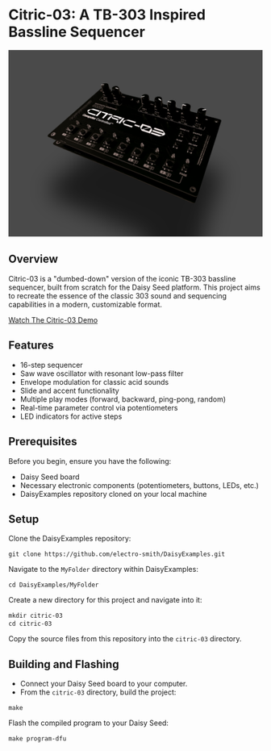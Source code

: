# Citric-03: A TB-303 Inspired Bassline Sequencer
![Alt text](citric-03/assets/citric1.png)
## Overview
Citric-03 is a "dumbed-down" version of the iconic TB-303 bassline sequencer, built from scratch for the Daisy Seed platform. This project aims to recreate the essence of the classic 303 sound and sequencing capabilities in a modern, customizable format.

[Watch The Citric-03 Demo](https://vimeo.com/1008383645)

## Features
- 16-step sequencer
- Saw wave oscillator with resonant low-pass filter
- Envelope modulation for classic acid sounds
- Slide and accent functionality
- Multiple play modes (forward, backward, ping-pong, random)
- Real-time parameter control via potentiometers
- LED indicators for active steps

## Prerequisites
Before you begin, ensure you have the following:
- Daisy Seed board
- Necessary electronic components (potentiometers, buttons, LEDs, etc.)
- DaisyExamples repository cloned on your local machine

## Setup
Clone the DaisyExamples repository:
```
git clone https://github.com/electro-smith/DaisyExamples.git
```
Navigate to the `MyFolder` directory within DaisyExamples:
```
cd DaisyExamples/MyFolder
```
Create a new directory for this project and navigate into it:
```
mkdir citric-03
cd citric-03
```
Copy the source files from this repository into the `citric-03` directory.

## Building and Flashing
- Connect your Daisy Seed board to your computer.
- From the `citric-03` directory, build the project:
```
make
```
Flash the compiled program to your Daisy Seed:
```
make program-dfu
```
